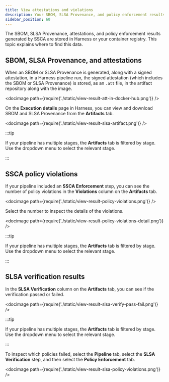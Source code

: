 ```yaml
---
title: View attestations and violations
description: Your SBOM, SLSA Provenance, and policy enforcement results are stored in Harness.
sidebar_position: 60
---
```


The SBOM, SLSA Provenance, attestations, and policy enforcement results generated by SSCA are stored in Harness or your container registry. This topic explains where to find this data.

## SBOM, SLSA Provenance, and attestations

When an SBOM or SLSA Provenance is generated, along with a signed attestation, in a Harness pipeline run, the signed attestation (which includes the SBOM or SLSA Provenance) is stored, as an `.att` file, in the artifact repository along with the image.

<!-- ![](./static/view-result-att-in-docker-hub.png) -->

<docimage path={require('./static/view-result-att-in-docker-hub.png')} />

On the **Execution details** page in Harness, you can view and download SBOM and SLSA Provenance from the **Artifacts** tab.

<!-- ![](./static/view-result-slsa-artifact.png) -->

<docimage path={require('./static/view-result-slsa-artifact.png')} />

:::tip

If your pipeline has multiple stages, the **Artifacts** tab is filtered by stage. Use the dropdown menu to select the relevant stage.

:::

## SSCA policy violations

If your pipeline included an **SSCA Enforcement** step, you can see the number of policy violations in the **Violations** column on the **Artifacts** tab.

<!-- ![](./static/view-result-policy-violations.png) -->

<docimage path={require('./static/view-result-policy-violations.png')} />

Select the number to inspect the details of the violations.

<!-- ![](./static/view-result-policy-violations-detail.png) -->

<docimage path={require('./static/view-result-policy-violations-detail.png')} />

:::tip

If your pipeline has multiple stages, the **Artifacts** tab is filtered by stage. Use the dropdown menu to select the relevant stage.

:::

## SLSA verification results

In the **SLSA Verification** column on the **Artifacts** tab, you can see if the verification passed or failed.

<!-- ![](./static/view-result-slsa-verify-pass-fail.png) -->

<docimage path={require('./static/view-result-slsa-verify-pass-fail.png')} />

:::tip

If your pipeline has multiple stages, the **Artifacts** tab is filtered by stage. Use the dropdown menu to select the relevant stage.

:::

To inspect which policies failed, select the **Pipeline** tab, select the **SLSA Verification** step, and then select the **Policy Enforcement** tab.

<!-- ![](./static/view-result-slsa-policy-violations.png) -->

<docimage path={require('./static/view-result-slsa-policy-violations.png')} />
